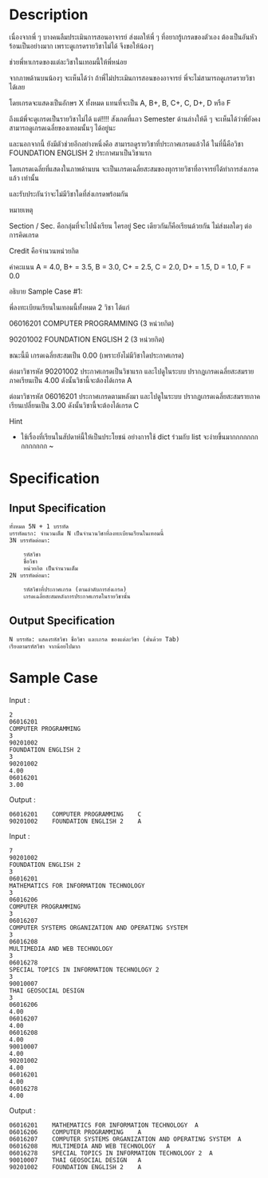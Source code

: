 # Description
เนื่องจากพี่ ๆ บางคนลืมประเมินการสอนอาจารย์ ส่งผลให้พี่ ๆ ที่อยากรู้เกรดของตัวเอง ต้องเป็นอันหัวร้อนเป็นอย่างมาก เพราะดูเกรดรายวิชาไม่ได้ จึงขอให้น้องๆ

ช่วยพี่หาเกรดของแต่ละวิชาในเทอมนี้ให้พี่หน่อย

จากภาพด้านบนน้องๆ จะเห็นได้ว่า ถ้าพี่ไม่ประเมินการสอนของอาจารย์ พี่จะไม่สามารถดูเกรดรายวิชาได้เลย 

โดยเกรดจะแสดงเป็นอักษร X ทั้งหมด แทนที่จะเป็น A, B+, B, C+, C, D+, D หรือ F

ถึงแม้พี่จะดูเกรดเป็นรายวิชาไม่ได้ แต่!!!! สังเกตที่แถว Semester ด้านล่างให้ดี ๆ จะเห็นได้ว่าพี่ยังคงสามารถดูเกรดเฉลี่ยของเทอมนั้นๆ ได้อยู่นะ​

และนอกจากนี้ ยังมีตัวช่วยอีกอย่างหนึ่งคือ สามารถดูรายวิชาที่ประกาศเกรดแล้วได้ ในที่นี้คือวิชา FOUNDATION ENGLISH 2 ประกาศมาเป็นวิชาแรก

โดยเกรดเฉลี่ยที่แสดงในภาพด้านบน จะเป็นเกรดเฉลี่ยสะสมของทุกรายวิชาที่อาจารย์ได้ทำการส่งเกรดแล้ว เท่านั้น

และรับประกันว่าจะไม่มีวิชาใดที่ส่งเกรดพร้อมกัน

หมายเหตุ 

Section / Sec. คือกลุ่มที่จะไปนั่งเรียน ใครอยู่ Sec เดียวกันก็คือเรียนด้วยกัน ไม่ส่งผลใดๆ ต่อการคิดเกรด

Credit คือจำนวนหน่วยกิต

ค่าคะแนน A = 4.0, B+ = 3.5, B = 3.0, C+ = 2.5, C = 2.0, D+ = 1.5, D = 1.0, F = 0.0
 

อธิบาย Sample Case #1:

พี่ลงทะเบียนเรียนในเทอมนี้ทั้งหมด 2 วิชา ได้แก่ 

06016201​ COMPUTER PROGRAMMING​  (3 หน่วยกิต)

90201002​ FOUNDATION ENGLISH 2​  (3 หน่วยกิต)

ขณะนี้มี เกรดเฉลี่ยสะสมเป็น 0.00 (เพราะยังไม่มีวิชาใดประกาศเกรด)

ต่อมาวิชารหัส 90201002​​ ประกาศเกรดเป็นวิชาแรก และไปดูในระบบ ปรากฎเกรดเฉลี่ยสะสมรายภาคเรียนเป็น 4.00 ดังนั้นวิชานี้จะต้องได้เกรด A 

ต่อมาวิชารหัส 06016201​ ประกาศเกรดตามหลังมา และไปดูในระบบ ปรากฎเกรดเฉลี่ยสะสมรายภาคเรียนเปลี่ยนเป็น 3.00 ดังนั้นวิชานี้จะต้องได้เกรด C


Hint
- ใช้เรื่องที่เรียนในสัปดาห์นี้ให้เป็นประโยชน์ อย่างการใช้ dict ร่วมกับ list จะง่ายขึ้นมากกกกกกกกกกกกกก ~ 

# Specification
## Input Specification
```
ทั้งหมด 5N + 1 บรรทัด
บรรทัดแรก: จำนวนเต็ม N เป็นจำนวนวิชาที่ลงทะเบียนเรียนในเทอมนี้
3N บรรทัดต่อมา:

    รหัสวิชา
    ชื่อวิชา
    หน่วยกิต เป็นจำนวนเต็ม
2N บรรทัดต่อมา: 

    รหัสวิชาที่ประกาศเกรด (ตามลำดับการส่งเกรด)
    เกรดเฉลี่ยสะสมหลังการประกาศเกรดในรายวิชานั้น
```
## Output Specification
```
N บรรทัด: แสดงรหัสวิชา ชื่อวิชา และเกรด ของแต่ละวิชา (คั่นด้วย Tab)
เรียงตามรหัสวิชา จากน้อยไปมาก
```

# Sample Case
Input :
```
2
06016201
COMPUTER PROGRAMMING
3
90201002
FOUNDATION ENGLISH 2
3
90201002
4.00
06016201
3.00
```
Output :
```
06016201	COMPUTER PROGRAMMING	C
90201002	FOUNDATION ENGLISH 2	A
```
Input :
```
7
90201002
FOUNDATION ENGLISH 2
3
06016201
MATHEMATICS FOR INFORMATION TECHNOLOGY
3
06016206
COMPUTER PROGRAMMING
3
06016207
COMPUTER SYSTEMS ORGANIZATION AND OPERATING SYSTEM
3
06016208
MULTIMEDIA AND WEB TECHNOLOGY
3
06016278
SPECIAL TOPICS IN INFORMATION TECHNOLOGY 2
3
90010007
THAI GEOSOCIAL DESIGN
3
06016206
4.00
06016207
4.00
06016208
4.00
90010007
4.00
90201002
4.00
06016201
4.00
06016278
4.00
```
Output :
```
06016201	MATHEMATICS FOR INFORMATION TECHNOLOGY	A
06016206	COMPUTER PROGRAMMING	A
06016207	COMPUTER SYSTEMS ORGANIZATION AND OPERATING SYSTEM	A
06016208	MULTIMEDIA AND WEB TECHNOLOGY	A
06016278	SPECIAL TOPICS IN INFORMATION TECHNOLOGY 2	A
90010007	THAI GEOSOCIAL DESIGN	A
90201002	FOUNDATION ENGLISH 2	A
```